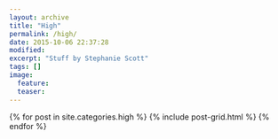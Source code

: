 ```yaml
---
layout: archive
title: "High"
permalink: /high/
date: 2015-10-06 22:37:28
modified:
excerpt: "Stuff by Stephanie Scott"
tags: []
image:
  feature:
  teaser:
---
```


<div class="tiles">
{% for post in site.categories.high %}
  {% include post-grid.html %}
{% endfor %}
</div><!-- /.tiles -->
